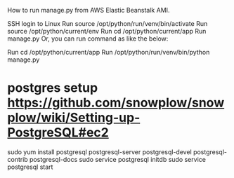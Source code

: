 How to run manage.py from AWS Elastic Beanstalk AMI.

SSH login to Linux
Run source /opt/python/run/venv/bin/activate
Run source /opt/python/current/env
Run cd /opt/python/current/app
Run manage.py <commands>
Or, you can run command as like the below:

Run cd /opt/python/current/app
Run /opt/python/run/venv/bin/python manage.py <command>





# postgres setup https://github.com/snowplow/snowplow/wiki/Setting-up-PostgreSQL#ec2
sudo yum install postgresql postgresql-server postgresql-devel postgresql-contrib postgresql-docs
sudo service postgresql initdb
sudo service postgresql start
